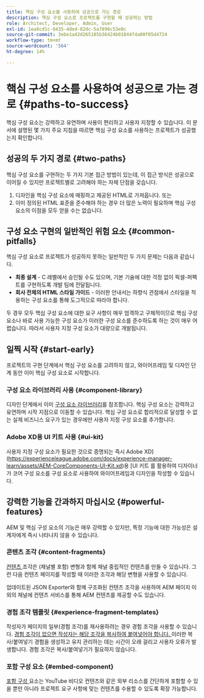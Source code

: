 ```yaml
---
title: 핵심 구성 요소를 사용하여 성공으로 가는 경로
description: 핵심 구성 요소로 프로젝트를 구현할 때 성공하는 방법
role: Architect, Developer, Admin, User
exl-id: 1ea8cd1c-8435-4ded-82dc-5a7896c53e0c
source-git-commit: 3ebe1a42d265185b36424b01844f4a00f05d4724
workflow-type: tm+mt
source-wordcount: '564'
ht-degree: 14%

---
```


# 핵심 구성 요소를 사용하여 성공으로 가는 경로 {#paths-to-success}

핵심 구성 요소는 강력하고 유연하며 사용이 편리하고 사용자 지정할 수 있습니다. 이 문서에 설명된 몇 가지 주요 지침을 따르면 핵심 구성 요소를 사용하는 프로젝트가 성공했는지 확인합니다.

## 성공의 두 가지 경로 {#two-paths}

핵심 구성 요소를 구현하는 두 가지 기본 접근 방법이 있는데, 이 접근 방식은 성공으로 이어질 수 있지만 프로젝트별로 고려해야 하는 자체 단점을 갖습니다.

1. 디자인을 핵심 구성 요소에 매핑하고 제공된 HTML로 가져옵니다. 또는
1. 이미 정의된 HTML 표준을 준수해야 하는 경우 더 많은 노력이 필요하며 핵심 구성 요소의 이점을 모두 얻을 수는 없습니다.

## 구성 요소 구현의 일반적인 위험 요소 {#common-pitfalls}

핵심 구성 요소로 프로젝트가 성공하지 못하는 일반적인 두 가지 문제는 다음과 같습니다.

* **최종 설계**  - C 레벨에서 승인될 수도 있으며, 기본 기술에 대한 걱정 없이 픽셀-퍼펙트를 구현하도록 개발 팀에 전달됩니다.
* **회사 전체의 HTML 스타일 가이드**  - 이러한 안내서는 하향식 관점에서 스타일을 적용하는 구성 요소를 통해 도그적으로 따라야 합니다.

두 경우 모두 핵심 구성 요소에 대한 요구 사항이 매우 엄격하고 구체적이므로 핵심 구성 요소나 바로 사용 가능한 구성 요소가 이러한 구성 요소를 준수하도록 하는 것이 매우 어렵습니다. 따라서 사용자 지정 구성 요소가 대량으로 개발됩니다.

## 일찍 시작 {#start-early}

프로젝트의 구현 단계에서 핵심 구성 요소를 고려하지 않고, 와이어프레임 및 디자인 단계 동안 이미 핵심 구성 요소로 시작합니다.

### 구성 요소 라이브러리 사용 {#component-library}

디자인 단계에서 이미 [구성 요소 라이브러리](https://adobe.com/go/aem_cmp_library)를 참조합니다. 핵심 구성 요소는 강력하고 유연하며 시작 지점으로 이동할 수 있습니다. 핵심 구성 요소로 합리적으로 달성할 수 없는 실제 비즈니스 요구가 있는 경우에만 사용자 지정 구성 요소를 추가합니다.

### Adobe XD용 UI 키트 사용 {#ui-kit}

사용자 지정 구성 요소가 필요한 것으로 증명되는 즉시 Adobe XD](https://experienceleague.adobe.com/docs/experience-manager-learn/assets/AEM-CoreComponents-UI-Kit.xd)용 [UI 키트 를 활용하여 디자이너가 코어 구성 요소를 구성 요소로 사용하여 와이어프레임과 디자인을 작성할 수 있습니다.

## 강력한 기능을 간과하지 마십시오 {#powerful-features}

AEM 및 핵심 구성 요소의 기능은 매우 강력할 수 있지만, 특정 기능에 대한 가능성은 설계자에게 즉시 나타나지 않을 수 있습니다.

### 콘텐츠 조각 {#content-fragments}

[컨텐츠 ](https://docs.adobe.com/content/help/en/experience-manager-cloud-service/sites/authoring/fundamentals/content-fragments.html) 조각은 (채널별 포함) 변형과 함께 채널 중립적인 컨텐츠를 만들 수 있습니다. 그런 다음 컨텐츠 페이지를 작성할 때 이러한 조각과 해당 변형을 사용할 수 있습니다.

업데이트된 JSON Exporter와 함께 구조화된 컨텐츠 조각을 사용하여 AEM 페이지 이외의 채널에 컨텐츠 서비스를 통해 AEM 컨텐츠를 제공할 수도 있습니다.

### 경험 조각 템플릿 {#experience-fragment-templates}

작성자가 페이지의 일부(경험 조각)를 재사용하려는 경우 경험 조각을 사용할 수 있습니다. [경험 조각이 없으면 작성자는 해당 조각을 복사하여 붙여넣어야 합니다. ](https://docs.adobe.com/content/help/en/experience-manager-cloud-service/sites/authoring/fundamentals/experience-fragments.html) 이러한 복사/붙여넣기 경험을 생성하고 유지 관리하는 데는 시간이 오래 걸리고 사용자 오류가 발생합니다. 경험 조각은 복사/붙여넣기가 필요하지 않습니다.

### 포함 구성 요소 {#embed-component}

[포함 구성 ](/help/components/embed.md) 요소는 YouTube 비디오 컨텐츠와 같은 외부 리소스를 간단하게 포함할 수 있을 뿐만 아니라 프로젝트 요구 사항에 맞는 컨텐츠를 수용할 수 있도록 확장 가능합니다.
